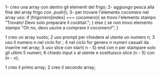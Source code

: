 <!-- SNACKs:
1. TuttiFrutti
Cartella array-lista
Descrizione:
Abbiamo un frigorifero pieno di frutta: 'banana', 'mela', 'pera', 'ciliegia', 'arancia', 'mandarino', 'cocomero', 'limone', 'fragola'  
C'è anche una pesca sul tavolo, la mettiamo nel frigo.
Stasera dobbiamo fare un cocktail a base di cocomero: ce l'abbiamo o no in frigo?
Fasi
1. creare l'array con la frutta del frigorifero
2. aggiungere la pesca all'array della frutta
3. verificare se nell'array di frutta c'è il cocomero:
   - se c'è stampiamo: "Trovato! Devo solo preparare il cocktail."
   - se non lo trovo: "Oh no, devo uscire a comprare il cocomero!"
Suggerimenti/Indicazioni:
Sì, lo sappiamo che esistono le funzioni includes() e indexOf() ma noi non le vogliamo utilizzare per cercare nel frigorifero. -->

1- creo una array con dentro gli elementi del frigo;
2- aggiungo pesca alla fine del array frigo con .push();
3- per trovare l'elemento cocomero nel array uso:
    if (frigoriero[index] === cocomero){
        se trovo l'elemento stampo "Trovato! Devo solo preparare il cocktail.";
    } else {
        se non trovo elemento stampo "Oh no, devo uscire a comprare il cocomero!";
    }

<!-- 2. La coda dell'Array
Cartella: array_tail
Creiamo  un array chiedendo all'utente quanti elementi dovrà contenere e
generando tanti numeri casuali (compresi nell'intervallo da 1 a 100) per quanti sono gli elementi da inserire.
Stampiamo poi gli ultimi 5 elementi dell'Array
Bonus:
Chiediamo all'utente quanti elementi dell'array dovremo stampare
Suggerimenti:
Probabilmente  conviene controllare che il numero di elementi della coda non sia più grande del numero di elementi totali dell'array -->
1 creo un array vuoto;
2 uso prompt per chiedere al utente un numero n;
3 uso il numero n nel ciclo for ;
4 nel ciclo for genero n numeri casuali da inserire nel array;
5 uso slice con start( n - 5) end con n per stampare solo gli ultimi 5 numeri;
6 chiedo input x al utente e sostituisco slice (n - 5) con (n - x); 
 


<!-- 3.  (Bonus)
Cartella: array_bonus
Crea due array che hanno un numero di elementi diversi.
Aggiungi elementi all’array che ha meno elementi fino a quando ne avrà tanti quanti l’altro. -->
1 creo il primo array;
2 creo il secondo array;
